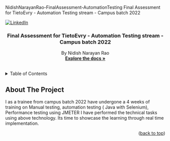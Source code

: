 NidishNarayanRao-FinalAssessment-AutomationTesting
Final Assessment for TietoEvry - Automation Testing stream - Campus batch 2022


<a name="readme-top"></a>


[![LinkedIn][linkedin-shield]][linkedin-url]


  <h3 align="center"><strong>Final Assessment for TietoEvry - Automation Testing stream - Campus batch 2022</strong></h3>

  <p align="center">
   By Nidish Narayan Rao
    <br />
    <a href="https://github.com/nidishnrao/NidishNarayanRao-FinalAssessment-AutomationTesting"><strong>Explore the docs »</strong></a>
    <br />
    <br />
  </p>
</div>



<!-- TABLE OF CONTENTS -->
<details>
  <summary>Table of Contents</summary>
  <ol>
    <li>
      <a href="#about-the-project">About The Project</a>
      <ul>
<!--         <li><a href="#built-with">Built With</a></li> -->
      </ul>
    </li>
<!--     <li>
      <a href="#getting-started">Getting Started</a>
      <ul>
        <li><a href="#prerequisites">Prerequisites</a></li>
        <li><a href="#installation">Installation</a></li>
      </ul>
    </li>
    <li><a href="#usage">Usage</a></li>
    <li><a href="#roadmap">Roadmap</a></li>
    <li><a href="#contributing">Contributing</a></li>
    <li><a href="#license">License</a></li>
    <li><a href="#contact">Contact</a></li>
    <li><a href="#acknowledgments">Acknowledgments</a></li> -->
  </ol>
</details>



<!-- ABOUT THE PROJECT -->
## About The Project

I as a trainee from campus batch 2022 have undergone a 4 weeks of training on Manual testing, automation testing ( Java with Selenium), Performance testing using JMETER
I have performed the technical tasks using above technology. Its time to showcase the learning through real time implementation.

<p align="right">(<a href="#readme-top">back to top</a>)</p>




[linkedin-shield]: https://img.shields.io/badge/-LinkedIn-black.svg?style=for-the-badge&logo=linkedin&colorB=555
[linkedin-url]: https://www.linkedin.com/in/nidish-rao

